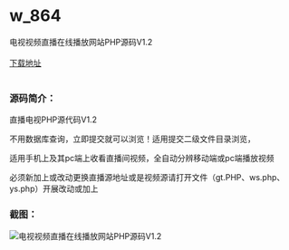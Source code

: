 # w_864
电视视频直播在线播放网站PHP源码V1.2
<br/></br>
[下载地址](https://www.uuid2.com/864.html "下载地址")
<br/></br>
<h3>源码简介：</h3>
<p>直播电视PHP源代码V1.2<p>
<p>不用数据库查询，立即提交就可以浏览！适用提交二级文件目录浏览，<p>
<p>适用手机上及其pc端上收看直播间视频，全自动分辨移动端或pc端播放视频<p>
<p>必须新加上或改动更换直播源地址或是视频源请打开文件（gt.PHP、ws.php、ys.php）开展改动或加上<p>
<h3>截图：</h3>
<img src="https://www.uuid2.com/wp-content/uploads/img/202105/3444e45726.jpg" alt="电视视频直播在线播放网站PHP源码V1.2">
